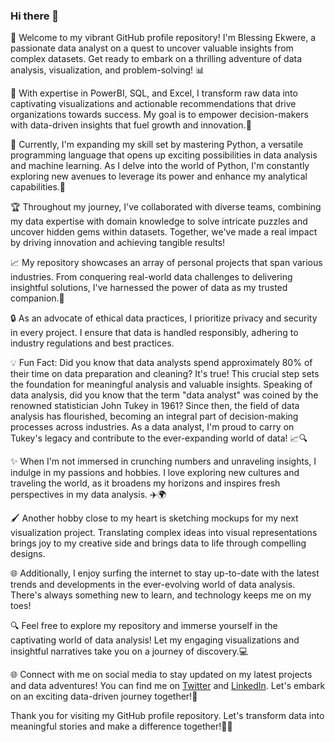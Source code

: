 ### Hi there 👋

👋 Welcome to my vibrant GitHub profile repository! I'm Blessing Ekwere, a passionate data analyst on a quest to uncover valuable insights from complex datasets. Get ready to embark on a thrilling adventure of data analysis, visualization, and problem-solving! 📊

🔎 With expertise in PowerBI, SQL, and Excel, I transform raw data into captivating visualizations and actionable recommendations that drive organizations towards success.  My goal is to empower decision-makers with data-driven insights that fuel growth and innovation.💪

🔧 Currently, I'm expanding my skill set by mastering Python, a versatile programming language that opens up exciting possibilities in data analysis and machine learning. As I delve into the world of Python, I'm constantly exploring new avenues to leverage its power and enhance my analytical capabilities.🌟

🏆 Throughout my journey, I've collaborated with diverse teams, combining my data expertise with domain knowledge to solve intricate puzzles and uncover hidden gems within datasets. Together, we've made a real impact by driving innovation and achieving tangible results!

📈 My repository showcases an array of personal projects that span various industries. From conquering real-world data challenges to delivering insightful solutions, I've harnessed the power of data as my trusted companion.💼

🔒 As an advocate of ethical data practices, I prioritize privacy and security in every project. I ensure that data is handled responsibly, adhering to industry regulations and best practices.

💡 Fun Fact: Did you know that data analysts spend approximately 80% of their time on data preparation and cleaning? It's true! This crucial step sets the foundation for meaningful analysis and valuable insights. Speaking of data analysis, did you know that the term "data analyst" was coined by the renowned statistician John Tukey in 1961? Since then, the field of data analysis has flourished, becoming an integral part of decision-making processes across industries. As a data analyst, I'm proud to carry on Tukey's legacy and contribute to the ever-expanding world of data! 📈🔍

✨ When I'm not immersed in crunching numbers and unraveling insights, I indulge in my passions and hobbies. I love exploring new cultures and traveling the world, as it broadens my horizons and inspires fresh perspectives in my data analysis. ✈️🌍

🖌️ Another hobby close to my heart is sketching mockups for my next visualization project. Translating complex ideas into visual representations brings joy to my creative side and brings data to life through compelling designs.

🌐 Additionally, I enjoy surfing the internet to stay up-to-date with the latest trends and developments in the ever-evolving world of data analysis. There's always something new to learn, and technology keeps me on my toes!

🔍 Feel free to explore my repository and immerse yourself in the captivating world of data analysis! Let my engaging visualizations and insightful narratives take you on a journey of discovery.💻

🌐 Connect with me on social media to stay updated on my latest projects and data adventures! You can find me on [Twitter](https://twitter.com/Eddie_Gregs?t=dF3996shVxvPJTePTtxDdw&s=09) and [LinkedIn](https://www.linkedin.com/in/blessing-ekwere-857326216). Let's embark on an exciting data-driven journey together!🤝

Thank you for visiting my GitHub profile repository. Let's transform data into meaningful stories and make a difference together!🌟😙



